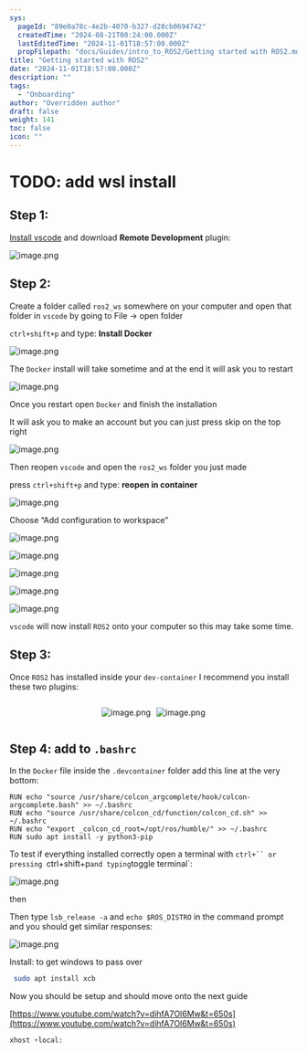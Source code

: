 ```yaml
---
sys:
  pageId: "89e0a78c-4e2b-4070-b327-d28cb0694742"
  createdTime: "2024-08-21T00:24:00.000Z"
  lastEditedTime: "2024-11-01T18:57:00.000Z"
  propFilepath: "docs/Guides/intro_to_ROS2/Getting started with ROS2.md"
title: "Getting started with ROS2"
date: "2024-11-01T18:57:00.000Z"
description: ""
tags:
  - "Onboarding"
author: "Overridden author"
draft: false
weight: 141
toc: false
icon: ""
---
```


# TODO: add wsl install

## Step 1:

[Install vscode](https://code.visualstudio.com/download) and download **Remote Development** plugin:

![image.png](https://prod-files-secure.s3.us-west-2.amazonaws.com/d518164a-d88e-44d1-a4ee-3adb3bd8bce0/efb52993-1881-4a40-b95e-6f020334f022/image.png?X-Amz-Algorithm=AWS4-HMAC-SHA256&X-Amz-Content-Sha256=UNSIGNED-PAYLOAD&X-Amz-Credential=ASIAZI2LB4662MSEBK72%2F20250324%2Fus-west-2%2Fs3%2Faws4_request&X-Amz-Date=20250324T220728Z&X-Amz-Expires=3600&X-Amz-Security-Token=IQoJb3JpZ2luX2VjEJ3%2F%2F%2F%2F%2F%2F%2F%2F%2F%2FwEaCXVzLXdlc3QtMiJHMEUCIQCDJ5E0CH3OK31OlTCY0zAkQAGZ66eN78XLRqBhzc7%2F8AIgICX%2BqY%2BxLzu%2FaU04YE1TV5nNkEw6PKLGoWCxg0%2FKYSMqiAQI9v%2F%2F%2F%2F%2F%2F%2F%2F%2F%2FARAAGgw2Mzc0MjMxODM4MDUiDDit4aMEI6OeosjLKCrcAxGq2Ejo6QyBw2Za0GzG7mActGK%2FXKXUNM%2BzDhnNLzinoctEkJaiYsAYxGjxgsUaR10TZTMAwTzsC4hS%2BoT%2F%2BG2nlPXgSj6RDL%2FR9D%2FPYFMlyKKn50zfjWlf%2F6WB9VmOoD4rmTHtvI06PA2HpkO86mrHanX1o5ICt8h1Ryo5wyVnACSwdlMTdYtfOQV4o2HqmvOV%2BZRWMr8xn1hMmtF4uUyAHL%2B8aR3ttdjzjg93foZ8BHJVIVfWv%2BFq%2F%2Bm7HaTnQX6dj2%2FmRF%2FKqrQ%2BvlwiAyEVX7UO9Nbj2nt7p7i64lURIlNnGf5cFtmJQntU3rL5Gw12%2BYRK5B%2BBsVVcBMrusouLxZrbFjobE0X22ZAku6EXsEIlINDIxIeh%2B4OAfgoMuk4TOAOwAhBh1KFgzxGddm40nHESZd5bFM%2BxweNoS3nbYTD8%2F2VxuJIDttRRc083SqgTs6r8wcTINBWkM6JQ3urEmHqpjG0tAw7LqinGVPClZiqcPcxjyqnip7kPNUZVBDIe0RL4Tze0sqC1ImpVjg7W7I8ZE1qJhKaiOZbvSdPMWGkSmiAxkiR5qndaSR%2Bi%2Bqog125MCphVzVSAHdtX1eHZ9110ICsVb4H%2FtvRVbYc7AyDjwfeMfXQIrjgZMJuSh78GOqUB2WQD56iCbQ327Km6h8VY90mBvGKzPxfId5yPZHo40zLyolWFqod%2B%2FjYucpbAqfU6fNIjpRKlcWy8CX8IgqcMdeem4%2FugnIeE%2BftSO2Y4tOmXzG1rVN3FofAryKB82oHxOIAgUuPiEG8B9lfit2sPn6yr0KyNSSjQuCK4cvduy7JIyXf%2FoNujThtM4SiDr3emlDkclPb3l1jWVG7i7i8Eg0r3Itet&X-Amz-Signature=894766ef1834dfb1c5d7a8c2c8cf33256c048eb265f8b6b9baffa2d6cd4f4c5d&X-Amz-SignedHeaders=host&x-id=GetObject)

## Step 2:

Create a folder called `ros2_ws` somewhere on your computer and open that folder in `vscode` by going to File → open folder 

`ctrl+shift+p` and type: **Install Docker**

![image.png](https://prod-files-secure.s3.us-west-2.amazonaws.com/d518164a-d88e-44d1-a4ee-3adb3bd8bce0/2269dc0e-1cd5-47ff-bceb-c04ad9b2eab0/image.png?X-Amz-Algorithm=AWS4-HMAC-SHA256&X-Amz-Content-Sha256=UNSIGNED-PAYLOAD&X-Amz-Credential=ASIAZI2LB4662MSEBK72%2F20250324%2Fus-west-2%2Fs3%2Faws4_request&X-Amz-Date=20250324T220728Z&X-Amz-Expires=3600&X-Amz-Security-Token=IQoJb3JpZ2luX2VjEJ3%2F%2F%2F%2F%2F%2F%2F%2F%2F%2FwEaCXVzLXdlc3QtMiJHMEUCIQCDJ5E0CH3OK31OlTCY0zAkQAGZ66eN78XLRqBhzc7%2F8AIgICX%2BqY%2BxLzu%2FaU04YE1TV5nNkEw6PKLGoWCxg0%2FKYSMqiAQI9v%2F%2F%2F%2F%2F%2F%2F%2F%2F%2FARAAGgw2Mzc0MjMxODM4MDUiDDit4aMEI6OeosjLKCrcAxGq2Ejo6QyBw2Za0GzG7mActGK%2FXKXUNM%2BzDhnNLzinoctEkJaiYsAYxGjxgsUaR10TZTMAwTzsC4hS%2BoT%2F%2BG2nlPXgSj6RDL%2FR9D%2FPYFMlyKKn50zfjWlf%2F6WB9VmOoD4rmTHtvI06PA2HpkO86mrHanX1o5ICt8h1Ryo5wyVnACSwdlMTdYtfOQV4o2HqmvOV%2BZRWMr8xn1hMmtF4uUyAHL%2B8aR3ttdjzjg93foZ8BHJVIVfWv%2BFq%2F%2Bm7HaTnQX6dj2%2FmRF%2FKqrQ%2BvlwiAyEVX7UO9Nbj2nt7p7i64lURIlNnGf5cFtmJQntU3rL5Gw12%2BYRK5B%2BBsVVcBMrusouLxZrbFjobE0X22ZAku6EXsEIlINDIxIeh%2B4OAfgoMuk4TOAOwAhBh1KFgzxGddm40nHESZd5bFM%2BxweNoS3nbYTD8%2F2VxuJIDttRRc083SqgTs6r8wcTINBWkM6JQ3urEmHqpjG0tAw7LqinGVPClZiqcPcxjyqnip7kPNUZVBDIe0RL4Tze0sqC1ImpVjg7W7I8ZE1qJhKaiOZbvSdPMWGkSmiAxkiR5qndaSR%2Bi%2Bqog125MCphVzVSAHdtX1eHZ9110ICsVb4H%2FtvRVbYc7AyDjwfeMfXQIrjgZMJuSh78GOqUB2WQD56iCbQ327Km6h8VY90mBvGKzPxfId5yPZHo40zLyolWFqod%2B%2FjYucpbAqfU6fNIjpRKlcWy8CX8IgqcMdeem4%2FugnIeE%2BftSO2Y4tOmXzG1rVN3FofAryKB82oHxOIAgUuPiEG8B9lfit2sPn6yr0KyNSSjQuCK4cvduy7JIyXf%2FoNujThtM4SiDr3emlDkclPb3l1jWVG7i7i8Eg0r3Itet&X-Amz-Signature=4dd33d5fa5017d5633fccd61e86750eb7876d997fdf09e4172609d6eb549759d&X-Amz-SignedHeaders=host&x-id=GetObject)

The `Docker` install will take sometime and at the end it will ask you to restart

![image.png](https://prod-files-secure.s3.us-west-2.amazonaws.com/d518164a-d88e-44d1-a4ee-3adb3bd8bce0/ed233f78-be33-4b1f-b89c-9c346c0e961e/image.png?X-Amz-Algorithm=AWS4-HMAC-SHA256&X-Amz-Content-Sha256=UNSIGNED-PAYLOAD&X-Amz-Credential=ASIAZI2LB4662MSEBK72%2F20250324%2Fus-west-2%2Fs3%2Faws4_request&X-Amz-Date=20250324T220728Z&X-Amz-Expires=3600&X-Amz-Security-Token=IQoJb3JpZ2luX2VjEJ3%2F%2F%2F%2F%2F%2F%2F%2F%2F%2FwEaCXVzLXdlc3QtMiJHMEUCIQCDJ5E0CH3OK31OlTCY0zAkQAGZ66eN78XLRqBhzc7%2F8AIgICX%2BqY%2BxLzu%2FaU04YE1TV5nNkEw6PKLGoWCxg0%2FKYSMqiAQI9v%2F%2F%2F%2F%2F%2F%2F%2F%2F%2FARAAGgw2Mzc0MjMxODM4MDUiDDit4aMEI6OeosjLKCrcAxGq2Ejo6QyBw2Za0GzG7mActGK%2FXKXUNM%2BzDhnNLzinoctEkJaiYsAYxGjxgsUaR10TZTMAwTzsC4hS%2BoT%2F%2BG2nlPXgSj6RDL%2FR9D%2FPYFMlyKKn50zfjWlf%2F6WB9VmOoD4rmTHtvI06PA2HpkO86mrHanX1o5ICt8h1Ryo5wyVnACSwdlMTdYtfOQV4o2HqmvOV%2BZRWMr8xn1hMmtF4uUyAHL%2B8aR3ttdjzjg93foZ8BHJVIVfWv%2BFq%2F%2Bm7HaTnQX6dj2%2FmRF%2FKqrQ%2BvlwiAyEVX7UO9Nbj2nt7p7i64lURIlNnGf5cFtmJQntU3rL5Gw12%2BYRK5B%2BBsVVcBMrusouLxZrbFjobE0X22ZAku6EXsEIlINDIxIeh%2B4OAfgoMuk4TOAOwAhBh1KFgzxGddm40nHESZd5bFM%2BxweNoS3nbYTD8%2F2VxuJIDttRRc083SqgTs6r8wcTINBWkM6JQ3urEmHqpjG0tAw7LqinGVPClZiqcPcxjyqnip7kPNUZVBDIe0RL4Tze0sqC1ImpVjg7W7I8ZE1qJhKaiOZbvSdPMWGkSmiAxkiR5qndaSR%2Bi%2Bqog125MCphVzVSAHdtX1eHZ9110ICsVb4H%2FtvRVbYc7AyDjwfeMfXQIrjgZMJuSh78GOqUB2WQD56iCbQ327Km6h8VY90mBvGKzPxfId5yPZHo40zLyolWFqod%2B%2FjYucpbAqfU6fNIjpRKlcWy8CX8IgqcMdeem4%2FugnIeE%2BftSO2Y4tOmXzG1rVN3FofAryKB82oHxOIAgUuPiEG8B9lfit2sPn6yr0KyNSSjQuCK4cvduy7JIyXf%2FoNujThtM4SiDr3emlDkclPb3l1jWVG7i7i8Eg0r3Itet&X-Amz-Signature=55c161b294dacfff97b18df15e6f0a75bdad528c607817811aa468edf8151c07&X-Amz-SignedHeaders=host&x-id=GetObject)

Once you restart open `Docker` and finish the installation

It will ask you to make an account but you can just press skip on the top right

![image.png](https://prod-files-secure.s3.us-west-2.amazonaws.com/d518164a-d88e-44d1-a4ee-3adb3bd8bce0/21010ad9-1659-4fd9-9f59-9932a09b2a3d/image.png?X-Amz-Algorithm=AWS4-HMAC-SHA256&X-Amz-Content-Sha256=UNSIGNED-PAYLOAD&X-Amz-Credential=ASIAZI2LB4662MSEBK72%2F20250324%2Fus-west-2%2Fs3%2Faws4_request&X-Amz-Date=20250324T220728Z&X-Amz-Expires=3600&X-Amz-Security-Token=IQoJb3JpZ2luX2VjEJ3%2F%2F%2F%2F%2F%2F%2F%2F%2F%2FwEaCXVzLXdlc3QtMiJHMEUCIQCDJ5E0CH3OK31OlTCY0zAkQAGZ66eN78XLRqBhzc7%2F8AIgICX%2BqY%2BxLzu%2FaU04YE1TV5nNkEw6PKLGoWCxg0%2FKYSMqiAQI9v%2F%2F%2F%2F%2F%2F%2F%2F%2F%2FARAAGgw2Mzc0MjMxODM4MDUiDDit4aMEI6OeosjLKCrcAxGq2Ejo6QyBw2Za0GzG7mActGK%2FXKXUNM%2BzDhnNLzinoctEkJaiYsAYxGjxgsUaR10TZTMAwTzsC4hS%2BoT%2F%2BG2nlPXgSj6RDL%2FR9D%2FPYFMlyKKn50zfjWlf%2F6WB9VmOoD4rmTHtvI06PA2HpkO86mrHanX1o5ICt8h1Ryo5wyVnACSwdlMTdYtfOQV4o2HqmvOV%2BZRWMr8xn1hMmtF4uUyAHL%2B8aR3ttdjzjg93foZ8BHJVIVfWv%2BFq%2F%2Bm7HaTnQX6dj2%2FmRF%2FKqrQ%2BvlwiAyEVX7UO9Nbj2nt7p7i64lURIlNnGf5cFtmJQntU3rL5Gw12%2BYRK5B%2BBsVVcBMrusouLxZrbFjobE0X22ZAku6EXsEIlINDIxIeh%2B4OAfgoMuk4TOAOwAhBh1KFgzxGddm40nHESZd5bFM%2BxweNoS3nbYTD8%2F2VxuJIDttRRc083SqgTs6r8wcTINBWkM6JQ3urEmHqpjG0tAw7LqinGVPClZiqcPcxjyqnip7kPNUZVBDIe0RL4Tze0sqC1ImpVjg7W7I8ZE1qJhKaiOZbvSdPMWGkSmiAxkiR5qndaSR%2Bi%2Bqog125MCphVzVSAHdtX1eHZ9110ICsVb4H%2FtvRVbYc7AyDjwfeMfXQIrjgZMJuSh78GOqUB2WQD56iCbQ327Km6h8VY90mBvGKzPxfId5yPZHo40zLyolWFqod%2B%2FjYucpbAqfU6fNIjpRKlcWy8CX8IgqcMdeem4%2FugnIeE%2BftSO2Y4tOmXzG1rVN3FofAryKB82oHxOIAgUuPiEG8B9lfit2sPn6yr0KyNSSjQuCK4cvduy7JIyXf%2FoNujThtM4SiDr3emlDkclPb3l1jWVG7i7i8Eg0r3Itet&X-Amz-Signature=4f94f501ea79b19d21b64bfa5c8b6b69d814bd750a98537bd1b9f2c53499dae2&X-Amz-SignedHeaders=host&x-id=GetObject)

Then reopen `vscode` and open the `ros2_ws` folder you just made

press `ctrl+shift+p` and type: **reopen in container**

![image.png](https://prod-files-secure.s3.us-west-2.amazonaws.com/d518164a-d88e-44d1-a4ee-3adb3bd8bce0/4e93b8c2-41ad-488c-8095-c74205196118/image.png?X-Amz-Algorithm=AWS4-HMAC-SHA256&X-Amz-Content-Sha256=UNSIGNED-PAYLOAD&X-Amz-Credential=ASIAZI2LB4662MSEBK72%2F20250324%2Fus-west-2%2Fs3%2Faws4_request&X-Amz-Date=20250324T220728Z&X-Amz-Expires=3600&X-Amz-Security-Token=IQoJb3JpZ2luX2VjEJ3%2F%2F%2F%2F%2F%2F%2F%2F%2F%2FwEaCXVzLXdlc3QtMiJHMEUCIQCDJ5E0CH3OK31OlTCY0zAkQAGZ66eN78XLRqBhzc7%2F8AIgICX%2BqY%2BxLzu%2FaU04YE1TV5nNkEw6PKLGoWCxg0%2FKYSMqiAQI9v%2F%2F%2F%2F%2F%2F%2F%2F%2F%2FARAAGgw2Mzc0MjMxODM4MDUiDDit4aMEI6OeosjLKCrcAxGq2Ejo6QyBw2Za0GzG7mActGK%2FXKXUNM%2BzDhnNLzinoctEkJaiYsAYxGjxgsUaR10TZTMAwTzsC4hS%2BoT%2F%2BG2nlPXgSj6RDL%2FR9D%2FPYFMlyKKn50zfjWlf%2F6WB9VmOoD4rmTHtvI06PA2HpkO86mrHanX1o5ICt8h1Ryo5wyVnACSwdlMTdYtfOQV4o2HqmvOV%2BZRWMr8xn1hMmtF4uUyAHL%2B8aR3ttdjzjg93foZ8BHJVIVfWv%2BFq%2F%2Bm7HaTnQX6dj2%2FmRF%2FKqrQ%2BvlwiAyEVX7UO9Nbj2nt7p7i64lURIlNnGf5cFtmJQntU3rL5Gw12%2BYRK5B%2BBsVVcBMrusouLxZrbFjobE0X22ZAku6EXsEIlINDIxIeh%2B4OAfgoMuk4TOAOwAhBh1KFgzxGddm40nHESZd5bFM%2BxweNoS3nbYTD8%2F2VxuJIDttRRc083SqgTs6r8wcTINBWkM6JQ3urEmHqpjG0tAw7LqinGVPClZiqcPcxjyqnip7kPNUZVBDIe0RL4Tze0sqC1ImpVjg7W7I8ZE1qJhKaiOZbvSdPMWGkSmiAxkiR5qndaSR%2Bi%2Bqog125MCphVzVSAHdtX1eHZ9110ICsVb4H%2FtvRVbYc7AyDjwfeMfXQIrjgZMJuSh78GOqUB2WQD56iCbQ327Km6h8VY90mBvGKzPxfId5yPZHo40zLyolWFqod%2B%2FjYucpbAqfU6fNIjpRKlcWy8CX8IgqcMdeem4%2FugnIeE%2BftSO2Y4tOmXzG1rVN3FofAryKB82oHxOIAgUuPiEG8B9lfit2sPn6yr0KyNSSjQuCK4cvduy7JIyXf%2FoNujThtM4SiDr3emlDkclPb3l1jWVG7i7i8Eg0r3Itet&X-Amz-Signature=33f8f852fe6de42e6bf597583e314658b19e56a58601d6d3385716d0a34e606a&X-Amz-SignedHeaders=host&x-id=GetObject)

Choose “Add configuration to workspace”

![image.png](https://prod-files-secure.s3.us-west-2.amazonaws.com/d518164a-d88e-44d1-a4ee-3adb3bd8bce0/9560b282-5060-4989-ba37-97e7b2c22476/image.png?X-Amz-Algorithm=AWS4-HMAC-SHA256&X-Amz-Content-Sha256=UNSIGNED-PAYLOAD&X-Amz-Credential=ASIAZI2LB4662MSEBK72%2F20250324%2Fus-west-2%2Fs3%2Faws4_request&X-Amz-Date=20250324T220728Z&X-Amz-Expires=3600&X-Amz-Security-Token=IQoJb3JpZ2luX2VjEJ3%2F%2F%2F%2F%2F%2F%2F%2F%2F%2FwEaCXVzLXdlc3QtMiJHMEUCIQCDJ5E0CH3OK31OlTCY0zAkQAGZ66eN78XLRqBhzc7%2F8AIgICX%2BqY%2BxLzu%2FaU04YE1TV5nNkEw6PKLGoWCxg0%2FKYSMqiAQI9v%2F%2F%2F%2F%2F%2F%2F%2F%2F%2FARAAGgw2Mzc0MjMxODM4MDUiDDit4aMEI6OeosjLKCrcAxGq2Ejo6QyBw2Za0GzG7mActGK%2FXKXUNM%2BzDhnNLzinoctEkJaiYsAYxGjxgsUaR10TZTMAwTzsC4hS%2BoT%2F%2BG2nlPXgSj6RDL%2FR9D%2FPYFMlyKKn50zfjWlf%2F6WB9VmOoD4rmTHtvI06PA2HpkO86mrHanX1o5ICt8h1Ryo5wyVnACSwdlMTdYtfOQV4o2HqmvOV%2BZRWMr8xn1hMmtF4uUyAHL%2B8aR3ttdjzjg93foZ8BHJVIVfWv%2BFq%2F%2Bm7HaTnQX6dj2%2FmRF%2FKqrQ%2BvlwiAyEVX7UO9Nbj2nt7p7i64lURIlNnGf5cFtmJQntU3rL5Gw12%2BYRK5B%2BBsVVcBMrusouLxZrbFjobE0X22ZAku6EXsEIlINDIxIeh%2B4OAfgoMuk4TOAOwAhBh1KFgzxGddm40nHESZd5bFM%2BxweNoS3nbYTD8%2F2VxuJIDttRRc083SqgTs6r8wcTINBWkM6JQ3urEmHqpjG0tAw7LqinGVPClZiqcPcxjyqnip7kPNUZVBDIe0RL4Tze0sqC1ImpVjg7W7I8ZE1qJhKaiOZbvSdPMWGkSmiAxkiR5qndaSR%2Bi%2Bqog125MCphVzVSAHdtX1eHZ9110ICsVb4H%2FtvRVbYc7AyDjwfeMfXQIrjgZMJuSh78GOqUB2WQD56iCbQ327Km6h8VY90mBvGKzPxfId5yPZHo40zLyolWFqod%2B%2FjYucpbAqfU6fNIjpRKlcWy8CX8IgqcMdeem4%2FugnIeE%2BftSO2Y4tOmXzG1rVN3FofAryKB82oHxOIAgUuPiEG8B9lfit2sPn6yr0KyNSSjQuCK4cvduy7JIyXf%2FoNujThtM4SiDr3emlDkclPb3l1jWVG7i7i8Eg0r3Itet&X-Amz-Signature=c9413af1a57f48d40023fb3c4f1ee6cd96078441ce59e4f4b1602de0342c39df&X-Amz-SignedHeaders=host&x-id=GetObject)

![image.png](https://prod-files-secure.s3.us-west-2.amazonaws.com/d518164a-d88e-44d1-a4ee-3adb3bd8bce0/2ee63f81-886b-48e8-a553-dc6e5eac99e4/image.png?X-Amz-Algorithm=AWS4-HMAC-SHA256&X-Amz-Content-Sha256=UNSIGNED-PAYLOAD&X-Amz-Credential=ASIAZI2LB4662MSEBK72%2F20250324%2Fus-west-2%2Fs3%2Faws4_request&X-Amz-Date=20250324T220728Z&X-Amz-Expires=3600&X-Amz-Security-Token=IQoJb3JpZ2luX2VjEJ3%2F%2F%2F%2F%2F%2F%2F%2F%2F%2FwEaCXVzLXdlc3QtMiJHMEUCIQCDJ5E0CH3OK31OlTCY0zAkQAGZ66eN78XLRqBhzc7%2F8AIgICX%2BqY%2BxLzu%2FaU04YE1TV5nNkEw6PKLGoWCxg0%2FKYSMqiAQI9v%2F%2F%2F%2F%2F%2F%2F%2F%2F%2FARAAGgw2Mzc0MjMxODM4MDUiDDit4aMEI6OeosjLKCrcAxGq2Ejo6QyBw2Za0GzG7mActGK%2FXKXUNM%2BzDhnNLzinoctEkJaiYsAYxGjxgsUaR10TZTMAwTzsC4hS%2BoT%2F%2BG2nlPXgSj6RDL%2FR9D%2FPYFMlyKKn50zfjWlf%2F6WB9VmOoD4rmTHtvI06PA2HpkO86mrHanX1o5ICt8h1Ryo5wyVnACSwdlMTdYtfOQV4o2HqmvOV%2BZRWMr8xn1hMmtF4uUyAHL%2B8aR3ttdjzjg93foZ8BHJVIVfWv%2BFq%2F%2Bm7HaTnQX6dj2%2FmRF%2FKqrQ%2BvlwiAyEVX7UO9Nbj2nt7p7i64lURIlNnGf5cFtmJQntU3rL5Gw12%2BYRK5B%2BBsVVcBMrusouLxZrbFjobE0X22ZAku6EXsEIlINDIxIeh%2B4OAfgoMuk4TOAOwAhBh1KFgzxGddm40nHESZd5bFM%2BxweNoS3nbYTD8%2F2VxuJIDttRRc083SqgTs6r8wcTINBWkM6JQ3urEmHqpjG0tAw7LqinGVPClZiqcPcxjyqnip7kPNUZVBDIe0RL4Tze0sqC1ImpVjg7W7I8ZE1qJhKaiOZbvSdPMWGkSmiAxkiR5qndaSR%2Bi%2Bqog125MCphVzVSAHdtX1eHZ9110ICsVb4H%2FtvRVbYc7AyDjwfeMfXQIrjgZMJuSh78GOqUB2WQD56iCbQ327Km6h8VY90mBvGKzPxfId5yPZHo40zLyolWFqod%2B%2FjYucpbAqfU6fNIjpRKlcWy8CX8IgqcMdeem4%2FugnIeE%2BftSO2Y4tOmXzG1rVN3FofAryKB82oHxOIAgUuPiEG8B9lfit2sPn6yr0KyNSSjQuCK4cvduy7JIyXf%2FoNujThtM4SiDr3emlDkclPb3l1jWVG7i7i8Eg0r3Itet&X-Amz-Signature=cb649602d33ccc4464f9549c57cad498a211c027988bd917a3d16d7cf95133ff&X-Amz-SignedHeaders=host&x-id=GetObject)

![image.png](https://prod-files-secure.s3.us-west-2.amazonaws.com/d518164a-d88e-44d1-a4ee-3adb3bd8bce0/ae1580b2-b048-407e-aed9-b584224a7a04/image.png?X-Amz-Algorithm=AWS4-HMAC-SHA256&X-Amz-Content-Sha256=UNSIGNED-PAYLOAD&X-Amz-Credential=ASIAZI2LB4662MSEBK72%2F20250324%2Fus-west-2%2Fs3%2Faws4_request&X-Amz-Date=20250324T220728Z&X-Amz-Expires=3600&X-Amz-Security-Token=IQoJb3JpZ2luX2VjEJ3%2F%2F%2F%2F%2F%2F%2F%2F%2F%2FwEaCXVzLXdlc3QtMiJHMEUCIQCDJ5E0CH3OK31OlTCY0zAkQAGZ66eN78XLRqBhzc7%2F8AIgICX%2BqY%2BxLzu%2FaU04YE1TV5nNkEw6PKLGoWCxg0%2FKYSMqiAQI9v%2F%2F%2F%2F%2F%2F%2F%2F%2F%2FARAAGgw2Mzc0MjMxODM4MDUiDDit4aMEI6OeosjLKCrcAxGq2Ejo6QyBw2Za0GzG7mActGK%2FXKXUNM%2BzDhnNLzinoctEkJaiYsAYxGjxgsUaR10TZTMAwTzsC4hS%2BoT%2F%2BG2nlPXgSj6RDL%2FR9D%2FPYFMlyKKn50zfjWlf%2F6WB9VmOoD4rmTHtvI06PA2HpkO86mrHanX1o5ICt8h1Ryo5wyVnACSwdlMTdYtfOQV4o2HqmvOV%2BZRWMr8xn1hMmtF4uUyAHL%2B8aR3ttdjzjg93foZ8BHJVIVfWv%2BFq%2F%2Bm7HaTnQX6dj2%2FmRF%2FKqrQ%2BvlwiAyEVX7UO9Nbj2nt7p7i64lURIlNnGf5cFtmJQntU3rL5Gw12%2BYRK5B%2BBsVVcBMrusouLxZrbFjobE0X22ZAku6EXsEIlINDIxIeh%2B4OAfgoMuk4TOAOwAhBh1KFgzxGddm40nHESZd5bFM%2BxweNoS3nbYTD8%2F2VxuJIDttRRc083SqgTs6r8wcTINBWkM6JQ3urEmHqpjG0tAw7LqinGVPClZiqcPcxjyqnip7kPNUZVBDIe0RL4Tze0sqC1ImpVjg7W7I8ZE1qJhKaiOZbvSdPMWGkSmiAxkiR5qndaSR%2Bi%2Bqog125MCphVzVSAHdtX1eHZ9110ICsVb4H%2FtvRVbYc7AyDjwfeMfXQIrjgZMJuSh78GOqUB2WQD56iCbQ327Km6h8VY90mBvGKzPxfId5yPZHo40zLyolWFqod%2B%2FjYucpbAqfU6fNIjpRKlcWy8CX8IgqcMdeem4%2FugnIeE%2BftSO2Y4tOmXzG1rVN3FofAryKB82oHxOIAgUuPiEG8B9lfit2sPn6yr0KyNSSjQuCK4cvduy7JIyXf%2FoNujThtM4SiDr3emlDkclPb3l1jWVG7i7i8Eg0r3Itet&X-Amz-Signature=9be8a5c42a41900a0f577bfe78e4f989e405ed80bd248b4cb0e467926063d602&X-Amz-SignedHeaders=host&x-id=GetObject)

![image.png](https://prod-files-secure.s3.us-west-2.amazonaws.com/d518164a-d88e-44d1-a4ee-3adb3bd8bce0/53255b28-f75e-430f-b9e3-c0ac8577e42b/image.png?X-Amz-Algorithm=AWS4-HMAC-SHA256&X-Amz-Content-Sha256=UNSIGNED-PAYLOAD&X-Amz-Credential=ASIAZI2LB4662MSEBK72%2F20250324%2Fus-west-2%2Fs3%2Faws4_request&X-Amz-Date=20250324T220728Z&X-Amz-Expires=3600&X-Amz-Security-Token=IQoJb3JpZ2luX2VjEJ3%2F%2F%2F%2F%2F%2F%2F%2F%2F%2FwEaCXVzLXdlc3QtMiJHMEUCIQCDJ5E0CH3OK31OlTCY0zAkQAGZ66eN78XLRqBhzc7%2F8AIgICX%2BqY%2BxLzu%2FaU04YE1TV5nNkEw6PKLGoWCxg0%2FKYSMqiAQI9v%2F%2F%2F%2F%2F%2F%2F%2F%2F%2FARAAGgw2Mzc0MjMxODM4MDUiDDit4aMEI6OeosjLKCrcAxGq2Ejo6QyBw2Za0GzG7mActGK%2FXKXUNM%2BzDhnNLzinoctEkJaiYsAYxGjxgsUaR10TZTMAwTzsC4hS%2BoT%2F%2BG2nlPXgSj6RDL%2FR9D%2FPYFMlyKKn50zfjWlf%2F6WB9VmOoD4rmTHtvI06PA2HpkO86mrHanX1o5ICt8h1Ryo5wyVnACSwdlMTdYtfOQV4o2HqmvOV%2BZRWMr8xn1hMmtF4uUyAHL%2B8aR3ttdjzjg93foZ8BHJVIVfWv%2BFq%2F%2Bm7HaTnQX6dj2%2FmRF%2FKqrQ%2BvlwiAyEVX7UO9Nbj2nt7p7i64lURIlNnGf5cFtmJQntU3rL5Gw12%2BYRK5B%2BBsVVcBMrusouLxZrbFjobE0X22ZAku6EXsEIlINDIxIeh%2B4OAfgoMuk4TOAOwAhBh1KFgzxGddm40nHESZd5bFM%2BxweNoS3nbYTD8%2F2VxuJIDttRRc083SqgTs6r8wcTINBWkM6JQ3urEmHqpjG0tAw7LqinGVPClZiqcPcxjyqnip7kPNUZVBDIe0RL4Tze0sqC1ImpVjg7W7I8ZE1qJhKaiOZbvSdPMWGkSmiAxkiR5qndaSR%2Bi%2Bqog125MCphVzVSAHdtX1eHZ9110ICsVb4H%2FtvRVbYc7AyDjwfeMfXQIrjgZMJuSh78GOqUB2WQD56iCbQ327Km6h8VY90mBvGKzPxfId5yPZHo40zLyolWFqod%2B%2FjYucpbAqfU6fNIjpRKlcWy8CX8IgqcMdeem4%2FugnIeE%2BftSO2Y4tOmXzG1rVN3FofAryKB82oHxOIAgUuPiEG8B9lfit2sPn6yr0KyNSSjQuCK4cvduy7JIyXf%2FoNujThtM4SiDr3emlDkclPb3l1jWVG7i7i8Eg0r3Itet&X-Amz-Signature=06bdbb16e220d92a377b253b57e366ecde985b9f237f945c0172ca177a045320&X-Amz-SignedHeaders=host&x-id=GetObject)

![image.png](https://prod-files-secure.s3.us-west-2.amazonaws.com/d518164a-d88e-44d1-a4ee-3adb3bd8bce0/7c562767-5af9-4ffb-97d1-327bcdf4ee00/image.png?X-Amz-Algorithm=AWS4-HMAC-SHA256&X-Amz-Content-Sha256=UNSIGNED-PAYLOAD&X-Amz-Credential=ASIAZI2LB4662MSEBK72%2F20250324%2Fus-west-2%2Fs3%2Faws4_request&X-Amz-Date=20250324T220728Z&X-Amz-Expires=3600&X-Amz-Security-Token=IQoJb3JpZ2luX2VjEJ3%2F%2F%2F%2F%2F%2F%2F%2F%2F%2FwEaCXVzLXdlc3QtMiJHMEUCIQCDJ5E0CH3OK31OlTCY0zAkQAGZ66eN78XLRqBhzc7%2F8AIgICX%2BqY%2BxLzu%2FaU04YE1TV5nNkEw6PKLGoWCxg0%2FKYSMqiAQI9v%2F%2F%2F%2F%2F%2F%2F%2F%2F%2FARAAGgw2Mzc0MjMxODM4MDUiDDit4aMEI6OeosjLKCrcAxGq2Ejo6QyBw2Za0GzG7mActGK%2FXKXUNM%2BzDhnNLzinoctEkJaiYsAYxGjxgsUaR10TZTMAwTzsC4hS%2BoT%2F%2BG2nlPXgSj6RDL%2FR9D%2FPYFMlyKKn50zfjWlf%2F6WB9VmOoD4rmTHtvI06PA2HpkO86mrHanX1o5ICt8h1Ryo5wyVnACSwdlMTdYtfOQV4o2HqmvOV%2BZRWMr8xn1hMmtF4uUyAHL%2B8aR3ttdjzjg93foZ8BHJVIVfWv%2BFq%2F%2Bm7HaTnQX6dj2%2FmRF%2FKqrQ%2BvlwiAyEVX7UO9Nbj2nt7p7i64lURIlNnGf5cFtmJQntU3rL5Gw12%2BYRK5B%2BBsVVcBMrusouLxZrbFjobE0X22ZAku6EXsEIlINDIxIeh%2B4OAfgoMuk4TOAOwAhBh1KFgzxGddm40nHESZd5bFM%2BxweNoS3nbYTD8%2F2VxuJIDttRRc083SqgTs6r8wcTINBWkM6JQ3urEmHqpjG0tAw7LqinGVPClZiqcPcxjyqnip7kPNUZVBDIe0RL4Tze0sqC1ImpVjg7W7I8ZE1qJhKaiOZbvSdPMWGkSmiAxkiR5qndaSR%2Bi%2Bqog125MCphVzVSAHdtX1eHZ9110ICsVb4H%2FtvRVbYc7AyDjwfeMfXQIrjgZMJuSh78GOqUB2WQD56iCbQ327Km6h8VY90mBvGKzPxfId5yPZHo40zLyolWFqod%2B%2FjYucpbAqfU6fNIjpRKlcWy8CX8IgqcMdeem4%2FugnIeE%2BftSO2Y4tOmXzG1rVN3FofAryKB82oHxOIAgUuPiEG8B9lfit2sPn6yr0KyNSSjQuCK4cvduy7JIyXf%2FoNujThtM4SiDr3emlDkclPb3l1jWVG7i7i8Eg0r3Itet&X-Amz-Signature=8fa6873292f9c7d83746ce2daccc568ad549edad41e3f985311bb9d9e36f2bfa&X-Amz-SignedHeaders=host&x-id=GetObject)

`vscode` will now install `ROS2` onto your computer so this may take some time.

## Step 3:

Once `ROS2` has installed inside your `dev-container` I recommend you install these two plugins:

<div style="display: flex;flex-direction: row; column-gap:10px; max-width: 630px;justify-content: center;">
<div>

![image.png](https://prod-files-secure.s3.us-west-2.amazonaws.com/d518164a-d88e-44d1-a4ee-3adb3bd8bce0/3fc3d550-5a54-4ba1-ba6b-faa01cdb7369/image.png?X-Amz-Algorithm=AWS4-HMAC-SHA256&X-Amz-Content-Sha256=UNSIGNED-PAYLOAD&X-Amz-Credential=ASIAZI2LB466UDP5SDL6%2F20250324%2Fus-west-2%2Fs3%2Faws4_request&X-Amz-Date=20250324T220731Z&X-Amz-Expires=3600&X-Amz-Security-Token=IQoJb3JpZ2luX2VjEJ3%2F%2F%2F%2F%2F%2F%2F%2F%2F%2FwEaCXVzLXdlc3QtMiJHMEUCIQDBz2ddNvVcTdSwwpTZxs5QqW%2BvkazZ06QF90rXd3OA5gIgCStm25zUS%2B28V2w6%2BW9QpWamoGa%2FFPbica3aFy8Zn4AqiAQI9v%2F%2F%2F%2F%2F%2F%2F%2F%2F%2FARAAGgw2Mzc0MjMxODM4MDUiDPufPEiP5zTFsqB9nyrcAw7d5DMvqFI0agf86dTHciOylezFQtT%2B2WooCTpLpo397JCjzY59QiL5vKnut%2FunYA7xYwVO4A45l5Z7t1Paf277HH9Sdx2pPTm4HoIsFyxq0kA3kXOrz%2FtTN%2FfC%2BJCTmysTBbmiOdJvSyNdvJslwthfxYkS%2B9BfhXwrqH8qlzRPSAOgnZpSR4f7PubQr2AgXIPI20R6Ks40UWUbkOfbnD7Cg%2FAQoRPPZq8nE74KGgQndagzGkEi87sXOJkt6zWE5dCfdgc1nO2vu11bv53MLTBxHTDKEcp1ozbJ7TeKk%2F47YBU6KbWnZ9New5579ru1kkzW0xLQQHys13xaWWlODU0J9KB4%2BbXtKqf3cLD3rLrnUehDEtVv499y5osyvmj0xtXEfvay29PGCyd1suDlAww6lvyU5Sr%2FAfeheN7tR%2BgOiWuLarvaoaA%2BVDRA4a%2Bm5bTkrhFPalDoTjHurBqoMfJeSEl7rp9ZOGDfZ2bogy9rM9kPnXAPmF%2BV1D1KYZ3i2Y6Bz4m5KimTGDD%2BR5YpvNhHgreWCn9d8evotjiVwQT7FlKaHW695YNcpixVJF4db4b03g0kwnyNpssRFpiZg0Tv%2F154SbKhIxjCYCB5PT1IzgKDxx3M9poOFwQRMK6Sh78GOqUB8TnjHNpmi7uFX1YBsi9y0DaAbhBUMGsR4H9xULv3A3919e6zhbGtLjAb8Q2A6t238uJ8%2BE712Q%2BjddgrwSPZFNQyqYaFK5WDXo6Zr%2FCDPqRZTyLyrsqArkpzXKa%2BCV2iW%2FaxE62vfCyhI%2Fu4NdSuyXlCseFNhmdRt%2BJNWNoSN7p7LeAH%2BhV9StZ%2Bg3jNOiHIgIQ4h2NQRh7d%2B3WHUoF0nVtK6qi1&X-Amz-Signature=081f2482525d0a33ff6e710701ea23f25e135951405224ffc8ba02594d360eb1&X-Amz-SignedHeaders=host&x-id=GetObject)

</div>
<div>

![image.png](https://prod-files-secure.s3.us-west-2.amazonaws.com/d518164a-d88e-44d1-a4ee-3adb3bd8bce0/d994cc66-13c2-4093-a5a3-f84cf4601a82/image.png?X-Amz-Algorithm=AWS4-HMAC-SHA256&X-Amz-Content-Sha256=UNSIGNED-PAYLOAD&X-Amz-Credential=ASIAZI2LB466XQIOHG5R%2F20250324%2Fus-west-2%2Fs3%2Faws4_request&X-Amz-Date=20250324T220731Z&X-Amz-Expires=3600&X-Amz-Security-Token=IQoJb3JpZ2luX2VjEJ3%2F%2F%2F%2F%2F%2F%2F%2F%2F%2FwEaCXVzLXdlc3QtMiJHMEUCIQDO1MXUz874gi5cMj%2BWjG9TsVjA58Ihb3R95s5J4z%2FZtwIgTYC2L9Wpbq5HcQTMhFFlRHAj890EOCQNwpfLkn0uyk8qiAQI9v%2F%2F%2F%2F%2F%2F%2F%2F%2F%2FARAAGgw2Mzc0MjMxODM4MDUiDG1goxozfYtq4R00iSrcA9Rl0IfTQvnuIVDVf1Hkng39hbB%2FlJVlwut3bCpLA9D4mwJAk1y2LKvAY%2FcM3W5jzDENbPg7x3qQcaz3DOTGUfwxiyMHVobWMXofUwPYMtk9HIkMhEVWpt5Ggv8KcWYlg4pCcSwSLnDNeY%2BO19ThTCerzppTOznePVp%2FamzsSAHKmVct5iA68rcshd2I596n1piaO0BJAuLSwC8xUIdsAlaPudUel4rhpXfYJL9adtWThurdBcnwH6goL0nTCdFoLzlfvi54%2F1GRaHcv6QZJpOtXRtf9o4QquFzSB7B19DAs7oI%2FzrKIyK2cB1YF6R%2BNFjU%2F%2BpLo74YsVL%2FllhN474d6hWbRnqaAvN%2FYDqC5GhGbS%2FC%2FWQY9KgoMPrlLFIj2%2BvvYKs%2FZHgvuZGTDGaSuBHZpj%2B0dtHRiF7NgM4Q4KoKzuq9h1m3eS8E%2F7fuF8NSyjRjBHwfbCk2fh9JRqZSh3un2rKr4Pih%2B2JYxVl%2FeKuL3gYxXSs%2FtwLo%2Bp4aFqRdtAg08mKx0NUFmiivfW1okazbNyh5kKzKIYnDQ43FDHSAOKKlglCfMLL3tUUCtQsWq9Rjb8I%2BdoqLbTvb2z%2B8vDSXg9gMR0OQVIBN9vp94JOFJf2GYsnnEFdLogvf9MMOSh78GOqUBYNK%2B%2FGn4%2FudLXldOTsfdxtchlPcpOdSu1IQKpPfFTYmJI8tsPBOGO1McBVgBVn8X%2FBOohpR5wONe2TOfrsaQ1x3TI9us5tdiSwSPyXQ4HDy27ONHahwg3%2BQXIyo7EoAHgJNWh8dc8UlB5%2FEA%2BEjoFChIH6XbyO5Gfto9l6Pwuu0PqR9HnlYah8WcV7ePHtRG1q%2Fy47%2B9bikNTTSBdeLWp7IEQyOj&X-Amz-Signature=12a21f852256637c469164b1c10dc6ca8d2f2373e7ae770253ed4e313fb3f9fb&X-Amz-SignedHeaders=host&x-id=GetObject)

</div>
</div>

## Step 4: add to `.bashrc`

In the `Docker` file inside the `.devcontainer` folder add this line at the very bottom: 

```docker
RUN echo "source /usr/share/colcon_argcomplete/hook/colcon-argcomplete.bash" >> ~/.bashrc
RUN echo "source /usr/share/colcon_cd/function/colcon_cd.sh" >> ~/.bashrc
RUN echo "export _colcon_cd_root=/opt/ros/humble/" >> ~/.bashrc
RUN sudo apt install -y python3-pip 
```

To test if everything installed correctly open a terminal with `ctrl+`` or pressing `ctrl+shift+p` and typing `toggle terminal`:

![image.png](https://prod-files-secure.s3.us-west-2.amazonaws.com/d518164a-d88e-44d1-a4ee-3adb3bd8bce0/6a4943d8-b04e-4c02-9a58-775f3384d1a5/image.png?X-Amz-Algorithm=AWS4-HMAC-SHA256&X-Amz-Content-Sha256=UNSIGNED-PAYLOAD&X-Amz-Credential=ASIAZI2LB4662MSEBK72%2F20250324%2Fus-west-2%2Fs3%2Faws4_request&X-Amz-Date=20250324T220728Z&X-Amz-Expires=3600&X-Amz-Security-Token=IQoJb3JpZ2luX2VjEJ3%2F%2F%2F%2F%2F%2F%2F%2F%2F%2FwEaCXVzLXdlc3QtMiJHMEUCIQCDJ5E0CH3OK31OlTCY0zAkQAGZ66eN78XLRqBhzc7%2F8AIgICX%2BqY%2BxLzu%2FaU04YE1TV5nNkEw6PKLGoWCxg0%2FKYSMqiAQI9v%2F%2F%2F%2F%2F%2F%2F%2F%2F%2FARAAGgw2Mzc0MjMxODM4MDUiDDit4aMEI6OeosjLKCrcAxGq2Ejo6QyBw2Za0GzG7mActGK%2FXKXUNM%2BzDhnNLzinoctEkJaiYsAYxGjxgsUaR10TZTMAwTzsC4hS%2BoT%2F%2BG2nlPXgSj6RDL%2FR9D%2FPYFMlyKKn50zfjWlf%2F6WB9VmOoD4rmTHtvI06PA2HpkO86mrHanX1o5ICt8h1Ryo5wyVnACSwdlMTdYtfOQV4o2HqmvOV%2BZRWMr8xn1hMmtF4uUyAHL%2B8aR3ttdjzjg93foZ8BHJVIVfWv%2BFq%2F%2Bm7HaTnQX6dj2%2FmRF%2FKqrQ%2BvlwiAyEVX7UO9Nbj2nt7p7i64lURIlNnGf5cFtmJQntU3rL5Gw12%2BYRK5B%2BBsVVcBMrusouLxZrbFjobE0X22ZAku6EXsEIlINDIxIeh%2B4OAfgoMuk4TOAOwAhBh1KFgzxGddm40nHESZd5bFM%2BxweNoS3nbYTD8%2F2VxuJIDttRRc083SqgTs6r8wcTINBWkM6JQ3urEmHqpjG0tAw7LqinGVPClZiqcPcxjyqnip7kPNUZVBDIe0RL4Tze0sqC1ImpVjg7W7I8ZE1qJhKaiOZbvSdPMWGkSmiAxkiR5qndaSR%2Bi%2Bqog125MCphVzVSAHdtX1eHZ9110ICsVb4H%2FtvRVbYc7AyDjwfeMfXQIrjgZMJuSh78GOqUB2WQD56iCbQ327Km6h8VY90mBvGKzPxfId5yPZHo40zLyolWFqod%2B%2FjYucpbAqfU6fNIjpRKlcWy8CX8IgqcMdeem4%2FugnIeE%2BftSO2Y4tOmXzG1rVN3FofAryKB82oHxOIAgUuPiEG8B9lfit2sPn6yr0KyNSSjQuCK4cvduy7JIyXf%2FoNujThtM4SiDr3emlDkclPb3l1jWVG7i7i8Eg0r3Itet&X-Amz-Signature=571f4305964969ab8bd6ab50437dea4cad6d57167a2a4a94ebd729b5ec4a4a44&X-Amz-SignedHeaders=host&x-id=GetObject)

then 

Then type `lsb_release -a` and `echo $ROS_DISTRO` in the command prompt and you should get similar responses:

![image.png](https://prod-files-secure.s3.us-west-2.amazonaws.com/d518164a-d88e-44d1-a4ee-3adb3bd8bce0/3e635dec-a805-4e85-8b9e-d000e5b71a4e/image.png?X-Amz-Algorithm=AWS4-HMAC-SHA256&X-Amz-Content-Sha256=UNSIGNED-PAYLOAD&X-Amz-Credential=ASIAZI2LB4662MSEBK72%2F20250324%2Fus-west-2%2Fs3%2Faws4_request&X-Amz-Date=20250324T220728Z&X-Amz-Expires=3600&X-Amz-Security-Token=IQoJb3JpZ2luX2VjEJ3%2F%2F%2F%2F%2F%2F%2F%2F%2F%2FwEaCXVzLXdlc3QtMiJHMEUCIQCDJ5E0CH3OK31OlTCY0zAkQAGZ66eN78XLRqBhzc7%2F8AIgICX%2BqY%2BxLzu%2FaU04YE1TV5nNkEw6PKLGoWCxg0%2FKYSMqiAQI9v%2F%2F%2F%2F%2F%2F%2F%2F%2F%2FARAAGgw2Mzc0MjMxODM4MDUiDDit4aMEI6OeosjLKCrcAxGq2Ejo6QyBw2Za0GzG7mActGK%2FXKXUNM%2BzDhnNLzinoctEkJaiYsAYxGjxgsUaR10TZTMAwTzsC4hS%2BoT%2F%2BG2nlPXgSj6RDL%2FR9D%2FPYFMlyKKn50zfjWlf%2F6WB9VmOoD4rmTHtvI06PA2HpkO86mrHanX1o5ICt8h1Ryo5wyVnACSwdlMTdYtfOQV4o2HqmvOV%2BZRWMr8xn1hMmtF4uUyAHL%2B8aR3ttdjzjg93foZ8BHJVIVfWv%2BFq%2F%2Bm7HaTnQX6dj2%2FmRF%2FKqrQ%2BvlwiAyEVX7UO9Nbj2nt7p7i64lURIlNnGf5cFtmJQntU3rL5Gw12%2BYRK5B%2BBsVVcBMrusouLxZrbFjobE0X22ZAku6EXsEIlINDIxIeh%2B4OAfgoMuk4TOAOwAhBh1KFgzxGddm40nHESZd5bFM%2BxweNoS3nbYTD8%2F2VxuJIDttRRc083SqgTs6r8wcTINBWkM6JQ3urEmHqpjG0tAw7LqinGVPClZiqcPcxjyqnip7kPNUZVBDIe0RL4Tze0sqC1ImpVjg7W7I8ZE1qJhKaiOZbvSdPMWGkSmiAxkiR5qndaSR%2Bi%2Bqog125MCphVzVSAHdtX1eHZ9110ICsVb4H%2FtvRVbYc7AyDjwfeMfXQIrjgZMJuSh78GOqUB2WQD56iCbQ327Km6h8VY90mBvGKzPxfId5yPZHo40zLyolWFqod%2B%2FjYucpbAqfU6fNIjpRKlcWy8CX8IgqcMdeem4%2FugnIeE%2BftSO2Y4tOmXzG1rVN3FofAryKB82oHxOIAgUuPiEG8B9lfit2sPn6yr0KyNSSjQuCK4cvduy7JIyXf%2FoNujThtM4SiDr3emlDkclPb3l1jWVG7i7i8Eg0r3Itet&X-Amz-Signature=2e58edd484a5b2d1b4278d4ef32623183416b8119244be04987b93e5e166d71f&X-Amz-SignedHeaders=host&x-id=GetObject)

Install:  to get windows to pass over

```bash
 sudo apt install xcb
```

Now you should be setup and should move onto the next guide 

[https://www.youtube.com/watch?v=dihfA7Ol6Mw&t=650s](https://www.youtube.com/watch?v=dihfA7Ol6Mw&t=650s)

```python
xhost +local:
```
